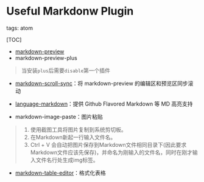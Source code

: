 # Useful Markdonw Plugin

tags: atom

[TOC]

- [markdown-preview](https://atom.io/packages/markdown-preview)
- markdown-preview-plus
>当安装`plus`后需要`disable`第一个插件

- [markdown-scroll-sync](https://atom.io/packages/markdown-scroll-sync)：将 markdown-preview 的编辑区和预览区同步滚动

- [language-markdown](https://atom.io/packages/language-markdown)：提供 Github Flavored Markdown 等 MD 高亮支持

- markdown-image-paste：图片粘贴
>1. 使用截图工具将图片复制到系统剪切板。
>2. 在Markdown新起一行输入文件名。
>3. Ctrl + V 会自动把图片保存到Markdown文件相同目录下(因此要求Markdown文件应该先保存)，并命名为刚输入的文件名，同时在刚才输入文件名行处生成img标签。

- [markdown-table-editor](https://atom.io/packages/markdown-table-formatter)：格式化表格
